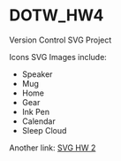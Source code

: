 # DOTW_HW4
Version Control SVG Project

Icons SVG Images include:
  * Speaker
  * Mug
  * Home
  * Gear
  * Ink Pen
  * Calendar
  * Sleep Cloud
  

Another link: [SVG HW 2](http://i6.cims.nyu.edu/~jmw686/dotw/hw2/)
